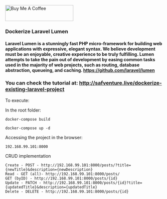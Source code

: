 <a href="https://www.buymeacoffee.com/jsafe00" target="_blank"><img src="https://cdn.buymeacoffee.com/buttons/default-black.png" alt="Buy Me A Coffee" style="height: 51px !important;width: 217px !important;" ></a>

### Dockerize Laravel Lumen 

#### Laravel Lumen is a stunningly fast PHP micro-framework for building web applications with expressive, elegant syntax. We believe development must be an enjoyable, creative experience to be truly fulfilling. Lumen attempts to take the pain out of development by easing common tasks used in the majority of web projects, such as routing, database abstraction, queueing, and caching. https://github.com/laravel/lumen

### You can check the tutorial at: http://safventure.live/dockerize-existing-laravel-project

To execute:

In the root folder:

```
docker-compose build
```
```
docker-compose up -d
```

Accessing the project in the browser:

```
192.168.99.101:8000
```

CRUD implementation

```
Create - POST - http://192.168.99.101:8000/posts/?title={newTitle}&description={newDescription}
Read - GET (all)- http://192.168.99.101:8000/posts/
GET (byID) - http://192.168.99.101:8000/posts/{id}
Update - PATCH - http://192.168.99.101:8000/posts/{id}?title={updatedTitle}&description={updatedTitle}
Delete - DELETE - http://192.168.99.101:8000/posts/{id}
```
